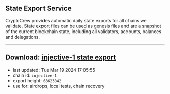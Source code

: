 ## State Export Service
CryptoCrew provides automatic daily state exports for all chains we validate. State export files can be used as genesis files and are a snapshot of the current blockchain state, including all validators, accounts, balances and delegations.

---
**Download: [injective-1 state export](https://dl.ccvalidators.com/SERVICE/injective/injective-1_export_63623842.json)**
---

- last updated: Tue Mar 19 2024 17:05:55
- chain id: `injective-1`
- export height: `63623842`
- use for: airdrops, local tests, chain recovery
